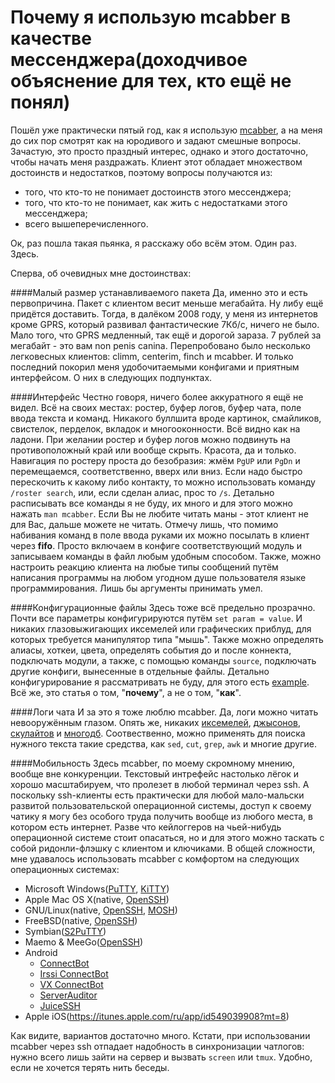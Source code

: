 Почему я использую mcabber в качестве мессенджера(доходчивое объяснение для тех, кто ещё не понял)
==================================================================================================

Пошёл уже практически пятый год, как я использую [mcabber](http://mcabber.com), а на меня до сих пор смотрят как на юродивого и задают смешные вопросы. Зачастую, это просто праздный интерес, однако и этого достаточно, чтобы начать меня раздражать. Клиент этот обладает множеством достоинств и недостатков, поэтому вопросы получаются из: 

+ того, что кто-то не понимает достоинств этого мессенджера;
+ того, что кто-то не понимает, как жить с недостатками этого мессенджера;
+ всего вышеперечисленного.

Ок, раз пошла такая пьянка, я расскажу обо всём этом. Один раз. Здесь.

Сперва, об очевидных мне достоинствах:

####Малый размер устанавливаемого пакета
Да, именно это и есть первопричина. Пакет с клиентом весит меньше мегабайта. Ну либу ещё придётся доставить. Тогда, в далёком 2008 году, у меня из интернетов кроме GPRS, который развивал фантастические 7Кб/с, ничего не было. Мало того, что GPRS медленный, так ещё и дорогой зараза. 7 рублей за мегабайт - это вам non penis canina. Перепробовано было несколько легковесных клиентов: climm, centerim, finch и mcabber. И только последний покорил меня удобочитаемыми конфигами и приятным интерфейсом. О них в следующих подпунктах.

####Интерфейс
Честно говоря, ничего более аккуратного я ещё не видел. Всё на своих местах: ростер, буфер логов, буфер чата, поле ввода текста и команд. Никакого буллшита вроде картинок, смайликов, свистелок, перделок, вкладок и многооконности. Всё видно как на ладони. При желании ростер и буфер логов можно подвинуть на противоположный край или вообще скрыть. Красота, да и только. Навигация по ростеру проста до безобразия: жмём `PgUP` или `PgDn` и перемещаемся, соответственно, вверх или вниз. Если надо быстро перескочить к какому либо контакту, то можно использовать команду `/roster search`, или, если сделан алиас, прос то `/s`. Детально расписывать все команды я не буду, их много и для этого можно нажать `man mcabber`. Если Вы не любите читать маны - этот клиент не для Вас, дальше можете не читать. Отмечу лишь, что помимо набивания команд в поле ввода руками их можно посылать в клиент через **fifo**. Просто включаем в конфиге соответствующий модуль и записываем команды в файл любым удобным способом. Также, можно настроить реакцию клиента на любые типы сообщений путём написания программы на любом угодном душе пользователя языке программирования. Лишь бы аргументы принимать умел.

####Конфигурационные файлы
Здесь тоже всё предельно прозрачно. Почти все параметры конфигурируются путём `set param = value`. И никаких глазовыжигающих иксемелей или графических приблуд, для которых требуется манипулятор типа "мышь". Также можно определять алиасы, хоткеи, цвета, определять события до и после коннекта, подключать модули, а также, с помощью команды `source`, подключать другие конфиги, вынесенные в отдельные файлы. Детально конфигурирование я рассматривать не буду, для этого есть [example](https://bitbucket.org/McKael/mcabber-crew/raw/tip/mcabber/mcabberrc.example). Всё же, это статья о том, "**почему**", а не о том, "**как**".

####Логи чата
И за это я тоже люблю mcabber. Да, логи можно читать невооружённым глазом. Опять же, никаких [иксемелей](http://ru.wikipedia.org/wiki/Xml), [джысонов](http://ru.wikipedia.org/wiki/JSON), [скулайтов](http://ru.wikipedia.org/wiki/SQLite) и [многодб](http://ru.wikipedia.org/wiki/MongoDB). Соотвественно, можно применять для поиска нужного текста такие средства, как `sed`, `cut`, `grep`, `awk` и многие другие.

####Мобильность
Здесь mcabber, по моему скромному мнению, вообще вне конкуренции. Текстовый интрефейс настолько лёгок и хорошо масштабируем, что пролезет в любой терминал через ssh. А поскольку ssh-клиенты есть практически для любой мало-мальски развитой пользовательской операционной системы, доступ к своему чатику я могу без особого труда получить вообще из любого места, в котором есть интернет. Разве что кейлоггеров на чьей-нибудь операционной системе стоит опасаться, но и для этого можно таскать с собой ридонли-флэшку с клиентом и ключиками. В общей сложности, мне удавалось использовать mcabber с комфортом на следующих операционных системах:

+ Microsoft Windows([PuTTY](http://www.chiark.greenend.org.uk/~sgtatham/putty/download.html), [KiTTY](http://www.9bis.net/kitty/)) 
+ Apple Mac OS X(native, [OpenSSH](http://www.openssh.com/))
+ GNU/Linux(native, [OpenSSH](http://www.openssh.com/), [MOSH](http://mosh.mit.edu))
+ FreeBSD(native, [OpenSSH](http://www.openssh.com/))
+ Symbian([S2PuTTY](http://sourceforge.net/projects/s2putty/))
+ Maemo & MeeGo([OpenSSH](http://www.openssh.com/))
+ Android
    + [ConnectBot](https://play.google.com/store/apps/details?id=org.connectbot)
    + [Irssi ConnectBot](https://play.google.com/store/apps/details?id=org.woltage.irssiconnectbot)
    + [VX ConnectBot](https://play.google.com/store/apps/details?id=sk.vx.connectbot)
    + [ServerAuditor](https://play.google.com/store/apps/details?id=com.crystalnix.gloria)
    + [JuiceSSH](https://play.google.com/store/apps/details?id=com.sonelli.juicessh)
+ Apple iOS(https://itunes.apple.com/ru/app/id549039908?mt=8)

Как видите, вариантов достаточно много. Кстати, при использовании mcabber через ssh отпадает надобность в синхронизации чатлогов: нужно всего лишь зайти на сервер и вызвать `screen` или `tmux`. Удобно, если не хочется терять нить беседы.
